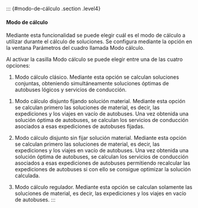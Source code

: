 ::: {#modo-de-cálculo .section .level4}
#### Modo de cálculo

Mediante esta funcionalidad se puede elegir cuál es el modo de cálculo a
utilizar durante el cálculo de soluciones. Se configura mediante la
opción en la ventana Parámetros del cuadro llamada Modo cálculo.

Al activar la casilla Modo cálculo se puede elegir entre una de las
cuatro opciones:

1.  Modo cálculo clásico. Mediante esta opción se calculan soluciones
    conjuntas, obteniendo simultáneamente soluciones óptimas de
    autobuses lógicos y servicios de conducción.

<!-- -->

1.  Modo cálculo disjunto fijando solución material. Mediante esta
    opción se calculan primero las soluciones de material, es decir, las
    expediciones y los viajes en vacío de autobuses. Una vez obtenida
    una solución óptima de autobuses, se calculan los servicios de
    conducción asociados a esas expediciones de autobuses fijadas.

2.  Modo cálculo disjunto sin fijar solución material. Mediante esta
    opción se calculan primero las soluciones de material, es decir, las
    expediciones y los viajes en vacío de autobuses. Una vez obtenida
    una solución óptima de autobuses, se calculan los servicios de
    conducción asociados a esas expediciones de autobuses permitiendo
    recalcular las expediciones de autobuses si con ello se consigue
    optimizar la solución calculada.

3.  Modo cálculo regulador. Mediante esta opción se calculan solamente
    las soluciones de material, es decir, las expediciones y los viajes
    en vacío de autobuses.
:::
